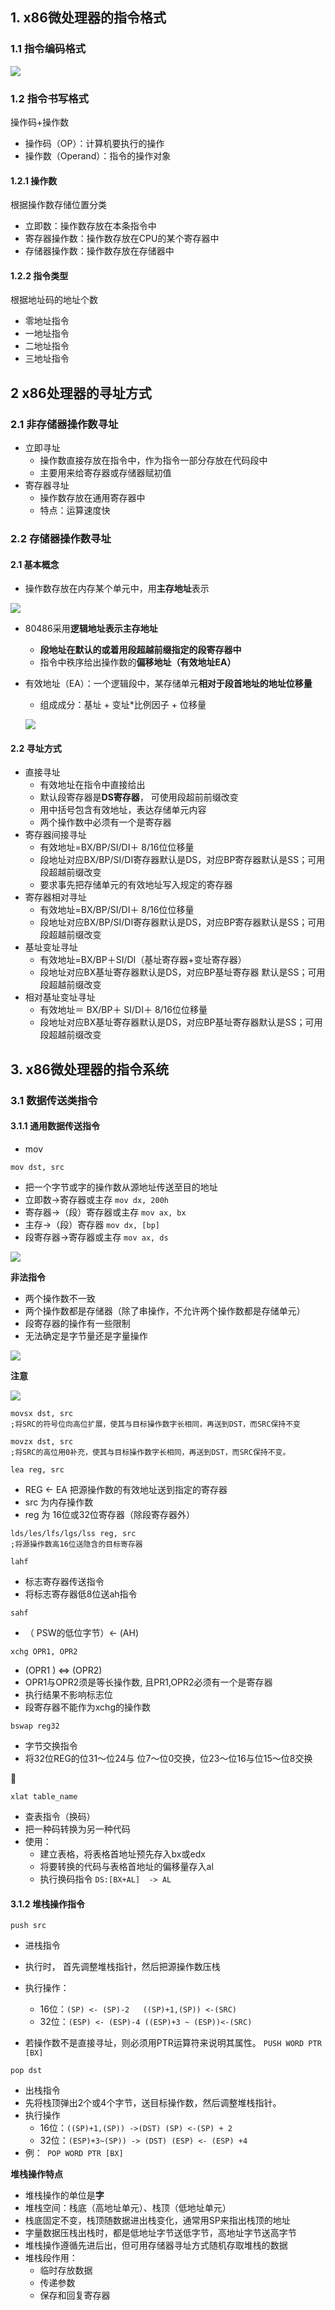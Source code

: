 ## 1. x86微处理器的指令格式

### 1.1 指令编码格式

![](../pic/3_1_1.png)

### 1.2 指令书写格式

操作码+操作数

- 操作码（OP）：计算机要执行的操作
- 操作数（Operand）：指令的操作对象



#### 1.2.1 操作数

根据操作数存储位置分类

- 立即数：操作数存放在本条指令中
- 寄存器操作数：操作数存放在CPU的某个寄存器中
- 存储器操作数：操作数存放在存储器中



#### 1.2.2 指令类型

根据地址码的地址个数

- 零地址指令
- 一地址指令
- 二地址指令
- 三地址指令



## 2 x86处理器的寻址方式

### 2.1 非存储器操作数寻址

- 立即寻址
  - 操作数直接存放在指令中，作为指令一部分存放在代码段中
  - 主要用来给寄存器或存储器赋初值
- 寄存器寻址
  - 操作数存放在通用寄存器中
  - 特点：运算速度快



### 2.2 存储器操作数寻址

#### 2.1 基本概念

- 操作数存放在内存某个单元中，用**主存地址**表示

![](/Users/hichens/Hichens-NoteBook/CS/Assembly/pic/6.png)

- 80486采用**逻辑地址表示主存地址**

  - **段地址在默认的或着用段超越前缀指定的段寄存器中**
  - 指令中秩序给出操作数的**偏移地址（有效地址EA）**

- 有效地址（EA）：一个逻辑段中，某存储单元**相对于段首地址的地址位移量**

  - 组成成分：基址 + 变址*比例因子 + 位移量

  ![](/Users/hichens/Hichens-NoteBook/CS/Assembly/pic/3_2_2.png)

#### 2.2 寻址方式

- 直接寻址
  - 有效地址在指令中直接给出
  - 默认段寄存器是**DS寄存器**， 可使用段超前前缀改变
  - 用中括号包含有效地址，表达存储单元内容
  - 两个操作数中必须有一个是寄存器
- 寄存器间接寻址
  - 有效地址=BX/BP/SI/DI＋ 8/16位位移量
  - 段地址对应BX/BP/SI/DI寄存器默认是DS，对应BP寄存器默认是SS；可用段超越前缀改变
  - 要求事先把存储单元的有效地址写入规定的寄存器
- 寄存器相对寻址
  - 有效地址=BX/BP/SI/DI＋ 8/16位位移量
  - 段地址对应BX/BP/SI/DI寄存器默认是DS，对应BP寄存器默认是SS；可用段超越前缀改变
- 基址变址寻址
  - 有效地址=BX/BP＋SI/DI（基址寄存器+变址寄存器）
  - 段地址对应BX基址寄存器默认是DS，对应BP基址寄存器
    默认是SS；可用段超越前缀改变
- 相对基址变址寻址
  - 有效地址＝ BX/BP＋ SI/DI＋ 8/16位位移量
  - 段地址对应BX基址寄存器默认是DS，对应BP基址寄存器默认是SS；可用段超越前缀改变



## 3. x86微处理器的指令系统

### 3.1 数据传送类指令

#### 3.1.1 通用数据传送指令

- mov

```assembly
mov dst, src
```

- 把一个字节或字的操作数从源地址传送至目的地址
- 立即数->寄存器或主存 `mov dx, 200h`
- 寄存器->（段）寄存器或主存 `mov ax, bx`
- 主存->（段）寄存器 `mov dx, [bp]`
- 段寄存器->寄存器或主存 `mov ax, ds`

![](../pic/7.png)

**非法指令**

- 两个操作数不一致
- 两个操作数都是存储器（除了串操作，不允许两个操作数都是存储单元）
- 段寄存器的操作有一些限制
- 无法确定是字节量还是字量操作

![](../pic/8.png)



**注意**

![](../pic/9.png)

```assembly
movsx dst, src
;将SRC的符号位向高位扩展，使其与目标操作数字长相同，再送到DST，而SRC保持不变

movzx dst, src
;将SRC的高位用0补充，使其与目标操作数字长相同，再送到DST，而SRC保持不变。
```



```assembly
lea reg, src
```

- REG <- EA 把源操作数的有效地址送到指定的寄存器
- src 为内存操作数
- reg 为 16位或32位寄存器（除段寄存器外）



```assembly
lds/les/lfs/lgs/lss reg, src
;将源操作数高16位送隐含的目标寄存器
```



```assembly
lahf
```

- 标志寄存器传送指令
- 将标志寄存器低8位送ah指令



```assembly
sahf
```

- （ PSW的低位字节）<-  (AH)



```assembly
xchg OPR1, OPR2
```

- (OPR1 ) <=> (OPR2)
- OPR1与OPR2须是等长操作数, 且PR1,OPR2必须有一个是寄存器
- 执行结果不影响标志位
- 段寄存器不能作为xchg的操作数



```assembly
bswap reg32
```

- 字节交换指令
- 将32位REG的位31～位24与 位7～位0交换，位23～位16与位15～位8交换





```assembly
xlat table_name
```

- 查表指令（换码）
- 把一种码转换为另一种代码
- 使用：
  - 建立表格，将表格首地址预先存入bx或edx
  - 将要转换的代码与表格首地址的偏移量存入al
  - 执行换码指令  `DS:[BX+AL]  -> AL`



#### 3.1.2 堆栈操作指令

```assembly
push src
```

- 进栈指令
- 执行时， 首先调整堆栈指针，然后把源操作数压栈
- 执行操作：
  - 16位：`(SP) <- (SP)-2   ((SP)+1,(SP)) <-(SRC)`
  - 32位：`(ESP) <- (ESP)-4 ((ESP)+3 ~ (ESP))<-(SRC)`

- 若操作数不是直接寻址，则必须用PTR运算符来说明其属性。 `PUSH WORD PTR [BX]`



```assembly
pop dst
```

- 出栈指令
- 先将栈顶弹出2个或4个字节，送目标操作数，然后调整堆栈指针。
- 执行操作
  - 16位：`((SP)+1,(SP)) ->(DST) (SP) <-(SP) + 2`
  - 32位：`(ESP)+3~(SP)) -> (DST) (ESP) <- (ESP) +4`
- 例：` POP WORD PTR [BX]`



**堆栈操作特点**

- 堆栈操作的单位是**字**
- 堆栈空间：栈底（高地址单元）、栈顶（低地址单元）
- 栈底固定不变，栈顶随数据进出栈变化，通常用SP来指出栈顶的地址
- 字量数据压栈出栈时，都是低地址字节送低字节，高地址字节送高字节
- 堆栈操作遵循先进后出，但可用存储器寻址方式随机存取堆栈的数据
- 堆栈段作用：
  - 临时存放数据
  - 传递参数
  - 保存和回复寄存器



